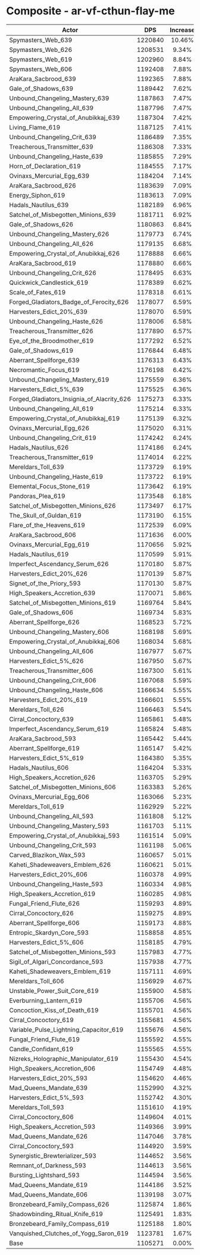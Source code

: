 # Composite - ar-vf-cthun-flay-me
| Actor | DPS | Increase |
|---|:---:|:---:|
|Spymasters_Web_639|1220840|10.46%|
|Spymasters_Web_626|1208531|9.34%|
|Spymasters_Web_619|1202960|8.84%|
|Spymasters_Web_606|1192408|7.88%|
|AraKara_Sacbrood_639|1192365|7.88%|
|Gale_of_Shadows_639|1189442|7.62%|
|Unbound_Changeling_Mastery_639|1187863|7.47%|
|Unbound_Changeling_All_639|1187796|7.47%|
|Empowering_Crystal_of_Anubikkaj_639|1187304|7.42%|
|Living_Flame_619|1187125|7.41%|
|Unbound_Changeling_Crit_639|1186489|7.35%|
|Treacherous_Transmitter_639|1186308|7.33%|
|Unbound_Changeling_Haste_639|1185855|7.29%|
|Horn_of_Declaration_619|1184555|7.17%|
|Ovinaxs_Mercurial_Egg_639|1184204|7.14%|
|AraKara_Sacbrood_626|1183639|7.09%|
|Energy_Siphon_619|1183613|7.09%|
|Hadals_Nautilus_639|1182189|6.96%|
|Satchel_of_Misbegotten_Minions_639|1181711|6.92%|
|Gale_of_Shadows_626|1180863|6.84%|
|Unbound_Changeling_Mastery_626|1179773|6.74%|
|Unbound_Changeling_All_626|1179135|6.68%|
|Empowering_Crystal_of_Anubikkaj_626|1178888|6.66%|
|AraKara_Sacbrood_619|1178880|6.66%|
|Unbound_Changeling_Crit_626|1178495|6.63%|
|Quickwick_Candlestick_619|1178389|6.62%|
|Scale_of_Fates_619|1178318|6.61%|
|Forged_Gladiators_Badge_of_Ferocity_626|1178077|6.59%|
|Harvesters_Edict_20%_639|1178070|6.59%|
|Unbound_Changeling_Haste_626|1178006|6.58%|
|Treacherous_Transmitter_626|1177890|6.57%|
|Eye_of_the_Broodmother_619|1177292|6.52%|
|Gale_of_Shadows_619|1176844|6.48%|
|Aberrant_Spellforge_639|1176313|6.43%|
|Necromantic_Focus_619|1176198|6.42%|
|Unbound_Changeling_Mastery_619|1175559|6.36%|
|Harvesters_Edict_5%_639|1175525|6.36%|
|Forged_Gladiators_Insignia_of_Alacrity_626|1175273|6.33%|
|Unbound_Changeling_All_619|1175214|6.33%|
|Empowering_Crystal_of_Anubikkaj_619|1175139|6.32%|
|Ovinaxs_Mercurial_Egg_626|1175020|6.31%|
|Unbound_Changeling_Crit_619|1174242|6.24%|
|Hadals_Nautilus_626|1174186|6.24%|
|Treacherous_Transmitter_619|1174014|6.22%|
|Mereldars_Toll_639|1173729|6.19%|
|Unbound_Changeling_Haste_619|1173722|6.19%|
|Elemental_Focus_Stone_619|1173642|6.19%|
|Pandoras_Plea_619|1173548|6.18%|
|Satchel_of_Misbegotten_Minions_626|1173497|6.17%|
|The_Skull_of_Guldan_619|1173190|6.15%|
|Flare_of_the_Heavens_619|1172539|6.09%|
|AraKara_Sacbrood_606|1171636|6.00%|
|Ovinaxs_Mercurial_Egg_619|1170656|5.92%|
|Hadals_Nautilus_619|1170599|5.91%|
|Imperfect_Ascendancy_Serum_626|1170180|5.87%|
|Harvesters_Edict_20%_626|1170139|5.87%|
|Signet_of_the_Priory_593|1170130|5.87%|
|High_Speakers_Accretion_639|1170071|5.86%|
|Satchel_of_Misbegotten_Minions_619|1169764|5.84%|
|Gale_of_Shadows_606|1169734|5.83%|
|Aberrant_Spellforge_626|1168523|5.72%|
|Unbound_Changeling_Mastery_606|1168198|5.69%|
|Empowering_Crystal_of_Anubikkaj_606|1168034|5.68%|
|Unbound_Changeling_All_606|1167977|5.67%|
|Harvesters_Edict_5%_626|1167950|5.67%|
|Treacherous_Transmitter_606|1167300|5.61%|
|Unbound_Changeling_Crit_606|1167068|5.59%|
|Unbound_Changeling_Haste_606|1166634|5.55%|
|Harvesters_Edict_20%_619|1166601|5.55%|
|Mereldars_Toll_626|1166463|5.54%|
|Cirral_Concoctory_639|1165861|5.48%|
|Imperfect_Ascendancy_Serum_619|1165824|5.48%|
|AraKara_Sacbrood_593|1165442|5.44%|
|Aberrant_Spellforge_619|1165147|5.42%|
|Harvesters_Edict_5%_619|1164380|5.35%|
|Hadals_Nautilus_606|1164204|5.33%|
|High_Speakers_Accretion_626|1163705|5.29%|
|Satchel_of_Misbegotten_Minions_606|1163383|5.26%|
|Ovinaxs_Mercurial_Egg_606|1163066|5.23%|
|Mereldars_Toll_619|1162929|5.22%|
|Unbound_Changeling_All_593|1161808|5.12%|
|Unbound_Changeling_Mastery_593|1161703|5.11%|
|Empowering_Crystal_of_Anubikkaj_593|1161514|5.09%|
|Unbound_Changeling_Crit_593|1161198|5.06%|
|Carved_Blazikon_Wax_593|1160657|5.01%|
|Kaheti_Shadeweavers_Emblem_626|1160621|5.01%|
|Harvesters_Edict_20%_606|1160378|4.99%|
|Unbound_Changeling_Haste_593|1160334|4.98%|
|High_Speakers_Accretion_619|1160285|4.98%|
|Fungal_Friend_Flute_626|1159293|4.89%|
|Cirral_Concoctory_626|1159275|4.89%|
|Aberrant_Spellforge_606|1159173|4.88%|
|Entropic_Skardyn_Core_593|1158858|4.85%|
|Harvesters_Edict_5%_606|1158185|4.79%|
|Satchel_of_Misbegotten_Minions_593|1157983|4.77%|
|Sigil_of_Algari_Concordance_593|1157938|4.77%|
|Kaheti_Shadeweavers_Emblem_619|1157111|4.69%|
|Mereldars_Toll_606|1156929|4.67%|
|Unstable_Power_Suit_Core_619|1155900|4.58%|
|Everburning_Lantern_619|1155706|4.56%|
|Concoction_Kiss_of_Death_619|1155701|4.56%|
|Cirral_Concoctory_619|1155681|4.56%|
|Variable_Pulse_Lightning_Capacitor_619|1155676|4.56%|
|Fungal_Friend_Flute_619|1155592|4.55%|
|Candle_Confidant_619|1155565|4.55%|
|Nizreks_Holographic_Manipulator_619|1155430|4.54%|
|High_Speakers_Accretion_606|1154749|4.48%|
|Harvesters_Edict_20%_593|1154620|4.46%|
|Mad_Queens_Mandate_639|1152990|4.32%|
|Harvesters_Edict_5%_593|1152742|4.30%|
|Mereldars_Toll_593|1151610|4.19%|
|Cirral_Concoctory_606|1149604|4.01%|
|High_Speakers_Accretion_593|1149366|3.99%|
|Mad_Queens_Mandate_626|1147046|3.78%|
|Cirral_Concoctory_593|1144920|3.59%|
|Synergistic_Brewterializer_593|1144652|3.56%|
|Remnant_of_Darkness_593|1144613|3.56%|
|Bursting_Lightshard_593|1144594|3.56%|
|Mad_Queens_Mandate_619|1144186|3.52%|
|Mad_Queens_Mandate_606|1139198|3.07%|
|Bronzebeard_Family_Compass_626|1125874|1.86%|
|Shadowbinding_Ritual_Knife_619|1125491|1.83%|
|Bronzebeard_Family_Compass_619|1125188|1.80%|
|Vanquished_Clutches_of_Yogg_Saron_619|1123781|1.67%|
|Base|1105271|0.00%|
